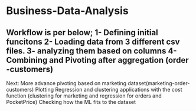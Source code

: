 # Business-Data-Analysis
Workflow is per below;
1- Defining initial funcitons
2- Loading data from 3 different csv files.
3- analyzing them based on columns 
4- Combining and Pivoting after aggregation (order -customers)
--
Next: 
More advance pivoting based on marketing dataset(marketing-order-customers)
Plotting
Regression and clustering applications with the cost function (clustering for marketing and regression for orders and PocketPrice)
Checking how the ML fits to the dataset
